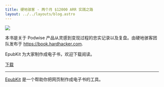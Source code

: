 ```yaml
---
title: 硬地骇客 - 两个月 $12000 ARR 实践之路
layout: ../../layouts/blog.astro
---
```


![](/indie-hacker.png)

本书是关于 Podwise 产品从灵感到变现过程的忠实记录以及复盘。由硬地骇客团队发布于 https://book.hardhacker.com. 

EpubKit 为大家制作成电子书，欢迎下载阅读。

[下载](/books/indie-hacker.epub)

---

[EpubKit](/) 是一个帮助你把网页制作成电子书的工具。